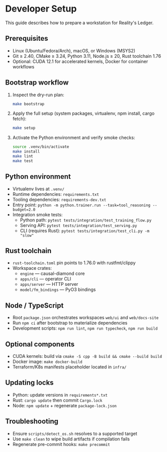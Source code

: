 # Developer Setup

This guide describes how to prepare a workstation for Reality's Ledger.

## Prerequisites

- Linux (Ubuntu/Fedora/Arch), macOS, or Windows (MSYS2)
- Git ≥ 2.40, CMake ≥ 3.24, Python 3.11, Node.js ≥ 20, Rust toolchain 1.76
- Optional: CUDA 12.1 for accelerated kernels, Docker for container workflows

## Bootstrap workflow

1. Inspect the dry-run plan:

   ```bash
   make bootstrap
   ```

2. Apply the full setup (system packages, virtualenv, npm install, cargo fetch):

   ```bash
   make setup
   ```

3. Activate the Python environment and verify smoke checks:

   ```bash
   source .venv/bin/activate
   make install
   make lint
   make test
   ```

## Python environment

- Virtualenv lives at `.venv/`
- Runtime dependencies: `requirements.txt`
- Tooling dependencies: `requirements-dev.txt`
- Entry point: `python -m python.trainer.run --task=tool_reasoning --budget=2.0`
- Integration smoke tests:
  - Python path: `pytest tests/integration/test_training_flow.py`
  - Serving API: `pytest tests/integration/test_serving.py`
  - CLI (requires Rust): `pytest tests/integration/test_cli.py -m "slow"`

## Rust toolchain

- `rust-toolchain.toml` pin points to 1.76.0 with rustfmt/clippy
- Workspace crates:
  - `engine` — causal-diamond core
  - `apps/cli` — operator CLI
  - `apps/server` — HTTP server
  - `model/fm_bindings` — PyO3 bindings

## Node / TypeScript

- Root `package.json` orchestrates workspaces `web/ui` and `web/docs-site`
- Run `npm ci` after bootstrap to materialize dependencies
- Development scripts: `npm run lint`, `npm run typecheck`, `npm run build`

## Optional components

- CUDA kernels: build via `cmake -S cpp -B build && cmake --build build`
- Docker image: `make docker-build`
- Terraform/K8s manifests placeholder located in `infra/`

## Updating locks

- Python: update versions in `requirements*.txt`
- Rust: `cargo update` then commit `Cargo.lock`
- Node: `npm update` + regenerate `package-lock.json`

## Troubleshooting

- Ensure `scripts/detect_os.sh` resolves to a supported target
- Use `make clean` to wipe build artifacts if compilation fails
- Regenerate pre-commit hooks: `make precommit`
